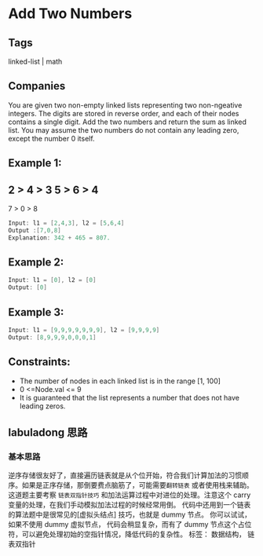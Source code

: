 # Add Two Numbers

## Tags

linked-list | math

## Companies
You are given two non-empty linked lists representing two non-ngeative integers. The digits are stored in reverse order, and each of their nodes contains a single digit. Add the two numbers and return the sum as linked list.
You may assume the two numbers do not contain any leading zero, except the number 0 itself.


## Example 1:
2 > 4 > 3
5 > 6 > 4
---------
7 > 0 > 8

```go
Input: l1 = [2,4,3], l2 = [5,6,4]
Output :[7,0,8]
Explanation: 342 + 465 = 807.
```

## Example 2:
```go
Input: l1 = [0], l2 = [0]
Output: [0]
```

## Example 3:
```go
Input: l1 = [9,9,9,9,9,9,9], l2 = [9,9,9,9]
Output: [8,9,9,9,0,0,0,1]
```

## Constraints:
- The number of nodes in each linked list is in the range [1, 100]
- 0 <=Node.val <= 9
- It is guaranteed that the list represents a number that does not have leading zeros.

## labuladong 思路

### 基本思路
逆序存储很友好了，直接遍历链表就是从个位开始，符合我们计算加法的习惯顺序。如果是正序存储，那倒要费点脑筋了，可能需要`翻转链表` 或者使用栈来辅助。
这道题主要考察 `链表双指针技巧` 和加法运算过程中对进位的处理。注意这个 carry 变量的处理，在我们手动模拟加法过程的时候经常用倒。
代码中还用到一个链表的算法题中是很常见的[虚拟头结点] 技巧，也就是 dummy 节点。 你可以试试，如果不使用 dummy 虚拟节点， 代码会稍显复杂，而有了 dummy 节点这个占位符，可以避免处理初始的空指针情况，降低代码的复杂性。
标签： 数据结构， 链表双指针
